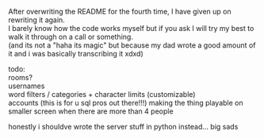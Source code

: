 After overwriting the README for the fourth time, I have given up on rewriting it again.       
I barely know how the code works myself but if you ask I will try my best to walk it through on a call or something.      
(and its not a "haha its magic" but because my dad wrote a good amount of it and i was basically transcribing it xdxd)

todo:      
rooms?     
usernames      
word filters / categories + character limits (customizable)         
accounts (this is for u sql pros out there!!!)
making the thing playable on smaller screen when there are more than 4 people


honestly i shouldve wrote the server stuff in python instead... big sads